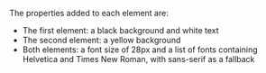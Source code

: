 The properties added to each element are:

- The first element: a black background and white text
- The second element: a yellow background
- Both elements: a font size of 28px and a list of fonts containing Helvetica and Times New Roman, with sans-serif as a fallback
